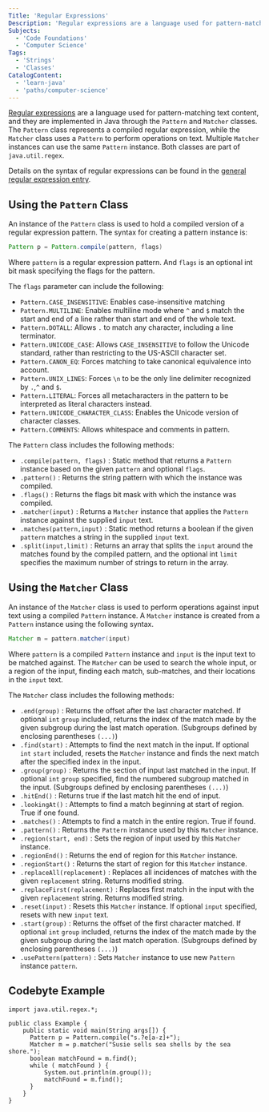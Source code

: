 ```yaml
---
Title: 'Regular Expressions'
Description: 'Regular expressions are a language used for pattern-matching text content, and they are implemented in Java through the Pattern and Matcher classes.'
Subjects:
  - 'Code Foundations'
  - 'Computer Science'
Tags:
  - 'Strings'
  - 'Classes'
CatalogContent:
  - 'learn-java'
  - 'paths/computer-science'
---
```


[Regular expressions](https://www.codecademy.com/resources/docs/regular-expressions) are a language used for pattern-matching text content, and they are implemented in Java through the `Pattern` and `Matcher` classes. The `Pattern` class represents a compiled regular expression, while the `Matcher` class uses a `Pattern` to perform operations on text. Multiple `Matcher` instances can use the same `Pattern` instance. Both classes are part of `java.util.regex`.

Details on the syntax of regular expressions can be found in the [general regular expression entry](https://www.codecademy.com/resources/docs/regular-expressions).

## Using the `Pattern` Class

An instance of the `Pattern` class is used to hold a compiled version of a regular expression pattern. The syntax for creating a pattern instance is:

```java
Pattern p = Pattern.compile(pattern, flags)
```

Where `pattern` is a regular expression pattern. And `flags` is an optional int bit mask specifying the flags for the pattern.

The `flags` parameter can include the following:

- `Pattern.CASE_INSENSITIVE`: Enables case-insensitive matching
- `Pattern.MULTILINE`: Enables multiline mode where `^` and `$` match the start and end of a line rather than start and end of the whole text.
- `Pattern.DOTALL`: Allows `.` to match any character, including a line terminator.
- `Pattern.UNICODE_CASE`: Allows `CASE_INSENSITIVE` to follow the Unicode standard, rather than restricting to the US-ASCII character set.
- `Pattern.CANON_EQ`: Forces matching to take canonical equivalence into account.
- `Pattern.UNIX_LINES`: Forces `\n` to be the only line delimiter recognized by `.`,`^` and `$`.
- `Pattern.LITERAL`: Forces all metacharacters in the pattern to be interpreted as literal characters instead.
- `Pattern.UNICODE_CHARACTER_CLASS`: Enables the Unicode version of character classes.
- `Pattern.COMMENTS`: Allows whitespace and comments in pattern.

The `Pattern` class includes the following methods:

- `.compile(pattern, flags)` : Static method that returns a `Pattern` instance based on the given `pattern` and optional `flags`.
- `.pattern()` : Returns the string pattern with which the instance was compiled.
- `.flags()` : Returns the flags bit mask with which the instance was compiled.
- `.matcher(input)` : Returns a `Matcher` instance that applies the `Pattern` instance against the supplied `input` text.
- `.matches(pattern,input)` : Static method returns a boolean if the given `pattern` matches a string in the supplied `input` text.
- `.split(input,limit)` : Returns an array that splits the `input` around the matches found by the compiled pattern, and the optional int `limit` specifies the maximum number of strings to return in the array.

## Using the `Matcher` Class

An instance of the `Matcher` class is used to perform operations against input text using a compiled `Pattern` instance. A `Matcher` instance is created from a `Pattern` instance using the following syntax.

```java
Matcher m = pattern.matcher(input)
```

Where `pattern` is a compiled `Pattern` instance and `input` is the input text to be matched against. The `Matcher` can be used to search the whole input, or a region of the input, finding each match, sub-matches, and their locations in the `input` text.

The `Matcher` class includes the following methods:

- `.end(group)` : Returns the offset after the last character matched. If optional `int` `group` included, returns the index of the match made by the given subgroup during the last match operation. (Subgroups defined by enclosing parentheses `(...)`)
- `.find(start)` : Attempts to find the next match in the input. If optional `int` `start` included, resets the `Matcher` instance and finds the next match after the specified index in the input.
- `.group(group)` : Returns the section of input last matched in the input. If optional `int` `group` specified, find the numbered subgroup matched in the input. (Subgroups defined by enclosing parentheses `(...)`)
- `.hitEnd()` : Returns true if the last match hit the end of input.
- `.lookingAt()` : Attempts to find a match beginning at start of region. True if one found.
- `.matches()` : Attempts to find a match in the entire region. True if found.
- `.pattern()` : Returns the `Pattern` instance used by this `Matcher` instance.
- `.region(start, end)` : Sets the region of input used by this `Matcher` instance.
- `.regionEnd()` : Returns the end of region for this `Matcher` instance.
- `.regionStart()` : Returns the start of region for this `Matcher` instance.
- `.replaceAll(replacement)` : Replaces all incidences of matches with the given `replacement` string. Returns modified string.
- `.replaceFirst(replacement)` : Replaces first match in the input with the given `replacement` string. Returns modified string.
- `.reset(input)` : Resets this `Matcher` instance. If optional `input` specified, resets with new `input` text.
- `.start(group)` : Returns the offset of the first character matched. If optional `int` `group` included, returns the index of the match made by the given subgroup during the last match operation. (Subgroups defined by enclosing parentheses `(...)`)
- `.usePattern(pattern)` : Sets `Matcher` instance to use new `Pattern` instance `pattern`.

## Codebyte Example

```codebyte/java
import java.util.regex.*;

public class Example {
    public static void main(String args[]) {
      Pattern p = Pattern.compile("s.?e[a-z]+");
      Matcher m = p.matcher("Susie sells sea shells by the sea shore.");
      boolean matchFound = m.find();
      while ( matchFound ) {
          System.out.println(m.group());
          matchFound = m.find();
      }
    }
}
```
